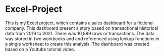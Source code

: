 # Excel-Project
This is my Excel project, which contains a sales dashboard for a fictional company. This dashboard present a story based on transactional historical data from 2019 to 2021. 
There was 10,889 raws or transactions. The data was stored in two workbooks and and referenced using lookup functions in a single worksheet to create this analysis. 
The dashboard was created based on a Youtube tutorial video. 
